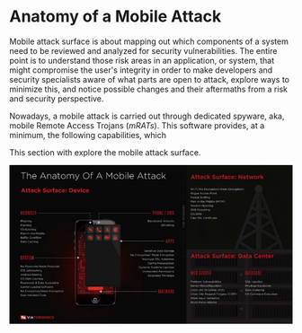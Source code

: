 # Anatomy of a Mobile Attack

Mobile attack surface is about mapping out which components of a system need to be reviewed and analyzed for security vulnerabilities. The entire point is to understand those risk areas in an application, or system, that might compromise the user's integrity in order to make developers and security specialists aware of what parts are open to attack, explore ways to minimize this, and notice possible changes and their aftermaths from a risk and security perspective.

Nowadays, a mobile attack is carried out through dedicated spyware, aka, mobile Remote Access Trojans (*mRATs*). This software provides, at a minimum, the following capabilities, which 

This section with explore the mobile attack surface.

![Anatomy of a Mobile Attack](../assets/anatomy-of-a-mobile-attack.png)
